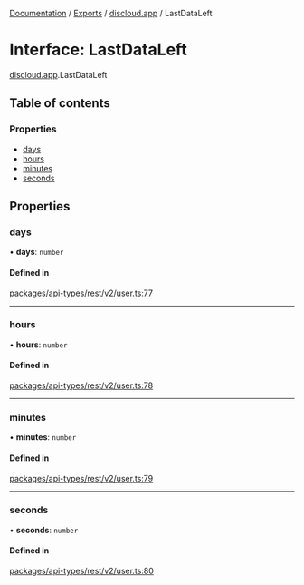 [Documentation](../README.md) / [Exports](../modules.md) / [discloud.app](../modules/discloud_app.md) / LastDataLeft

# Interface: LastDataLeft

[discloud.app](../modules/discloud_app.md).LastDataLeft

## Table of contents

### Properties

- [days](discloud_app.LastDataLeft.md#days)
- [hours](discloud_app.LastDataLeft.md#hours)
- [minutes](discloud_app.LastDataLeft.md#minutes)
- [seconds](discloud_app.LastDataLeft.md#seconds)

## Properties

### days

• **days**: `number`

#### Defined in

[packages/api-types/rest/v2/user.ts:77](https://github.com/discloud/discloud.app/blob/a945852/packages/api-types/rest/v2/user.ts#L77)

___

### hours

• **hours**: `number`

#### Defined in

[packages/api-types/rest/v2/user.ts:78](https://github.com/discloud/discloud.app/blob/a945852/packages/api-types/rest/v2/user.ts#L78)

___

### minutes

• **minutes**: `number`

#### Defined in

[packages/api-types/rest/v2/user.ts:79](https://github.com/discloud/discloud.app/blob/a945852/packages/api-types/rest/v2/user.ts#L79)

___

### seconds

• **seconds**: `number`

#### Defined in

[packages/api-types/rest/v2/user.ts:80](https://github.com/discloud/discloud.app/blob/a945852/packages/api-types/rest/v2/user.ts#L80)
